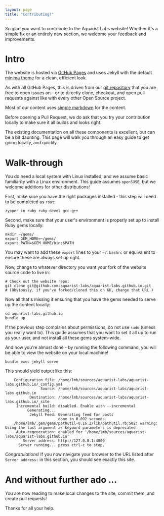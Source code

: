 ```yaml
---
layout: page
title: "Contributing!"
---
```


So glad you want to contribute to the Aquarist Labs website! Whether
it's a simple fix or an entirely new section, we welcome your feedback
and improvements.

# Intro

The website is hosted via [GitHub Pages](https://pages.github.com/)
and uses Jekyll with the default [minima
theme](https://github.com/jekyll/minima) for a clean, efficient look.

As with all GitHub Pages, this is driven from our [git
repository](https://github.com/aquarist-labs/aquarist-labs.github.io)
that you are free to open issues on - or to directly clone, checkout,
and open pull requests against like with every other Open Source
project.

Most of our content uses [simple
markdown](https://github.com/adam-p/markdown-here/wiki/Markdown-Cheatsheet)
for the content.

Before opening a Pull Request, we do ask that you try your contribution
locally to make sure it all builds and looks right.

The existing documentation on all these components is excellent, but can
be a bit daunting. This page will walk you through an easy guide
to get going locally, and quickly.

# Walk-through

You do need a local system with Linux installed, and we assume basic
familiarity with a Linux environment. This guide assumes `openSUSE`, but
we welcome additions for other distributions!

First, make sure you have the right packages installed - this step will
need to be completed as `root`:

```shell
zypper in ruby ruby-devel gcc-g++
```

Second, make sure that your user's environment is properly set up to
install Ruby gems locally:

```shell
mkdir ~/gems/
export GEM_HOME=~/gems/
export PATH=$GEM_HOME/bin:$PATH
```

You may want to add these `export` lines to your `~/.bashrc` or
equivalent to ensure these are always set up right.

Now, change to whatever directory you want your fork of the website
source code to live in:

```shell
# Check out the website repo:
git clone git@github.com:aquarist-labs/aquarist-labs.github.io.git
# (Obviously, if you've forked/cloned this on GH, change that URL.)
```

Now all that's missing it ensuring that you have the gems needed to
serve up the content locally:

```shell
cd aquarist-labs.github.io
bundle up
```

If the previous step complains about permissions, do not use `sudo`
(unless you really want to). This guide assumes that you want to set it
all up to run as your user, and not install all these gems system-wide.

And now you're almost done - by running the following command, you will
be able to view the website on your local machine!

```shell
bundle exec jekyll serve
```

This should yield output like this:

```
    Configuration file: /home/lmb/sources/aquarist-labs/aquarist-labs.github.io/_config.yml
                Source: /home/lmb/sources/aquarist-labs/aquarist-labs.github.io
           Destination: /home/lmb/sources/aquarist-labs/aquarist-labs.github.io/_site
     Incremental build: disabled. Enable with --incremental
          Generating... 
           Jekyll Feed: Generating feed for posts
                        done in 0.092 seconds.
    /home/lmb/.gem/gems/pathutil-0.16.2/lib/pathutil.rb:502: warning: Using the last argument as keyword parameters is deprecated
     Auto-regeneration: enabled for '/home/lmb/sources/aquarist-labs/aquarist-labs.github.io'
        Server address: http://127.0.0.1:4000
      Server running... press ctrl-c to stop.
```

*Congratulations!* If you now navigate your browser to the URL listed
after `Server address:` in this section, you should see exactly this
site.

# And without further ado ...

You are now reading to make local changes to the site, commit them, and
create pull requests!

Thanks for all your help.


